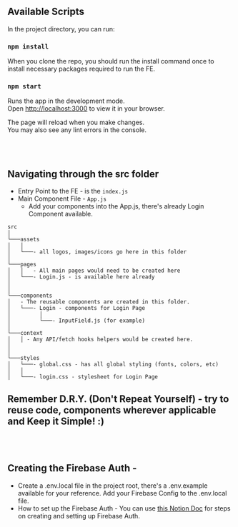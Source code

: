 ## Available Scripts

In the project directory, you can run:

### `npm install` 
When you clone the repo, you should run the install command once to install necessary packages required to run the FE. 

### `npm start`

Runs the app in the development mode.\
Open [http://localhost:3000](http://localhost:3000) to view it in your browser.

The page will reload when you make changes.\
You may also see any lint errors in the console.

<br/>
<br/>

## Navigating through the src folder

- Entry Point to the FE - is the `index.js`
- Main Component File - `App.js`
  - Add your components into the App.js, there's already Login Component available.

```
src
│
└───assets
│   │
│   └───- all logos, images/icons go here in this folder
│
└───pages
│   │   - All main pages would need to be created here
│   └───- Login.js - is available here already
│
│
└───components
│   - The reusable components are created in this folder.
│   └───- Login - components for Login Page
│         │
│         └───- InputField.js (for example)
│
└───context
│   │ - Any API/fetch hooks helpers would be created here.
│
│
└───styles
│   └───- global.css - has all global styling (fonts, colors, etc)
│   │
│   └───- login.css - stylesheet for Login Page
```

## Remember D.R.Y. (Don't Repeat Yourself) - try to reuse code, components wherever applicable and Keep it Simple! :)
<br />
<br />

## Creating the Firebase Auth - 
- Create a .env.local file in the project root, there's a .env.example available for your reference. Add your Firebase Config to the .env.local file.
- How to set up the Firebase Auth - You can use [this Notion Doc](https://www.notion.so/FE-Firebase-Auth-Setup-Steps-e5b38041c3fb4fa5a5d7c55d6129405f) for steps on creating and setting up Firebase Auth. 